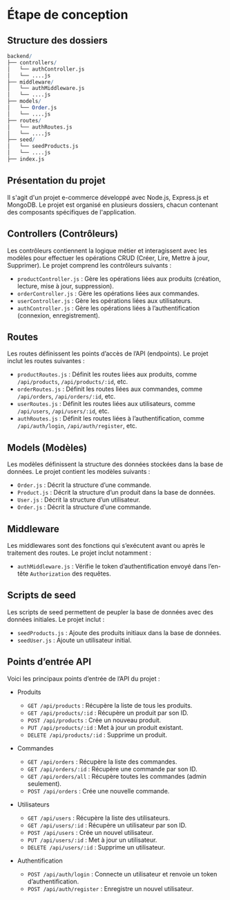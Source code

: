 # Étape de conception

## Structure des dossiers

```mathematica
backend/
├── controllers/
│   └── authController.js
│   └── ....js
├── middleware/
│   └── authMiddleware.js
│   └── ....js
├── models/
│   └── Order.js
│   └── ....js
├── routes/
│   └── authRoutes.js
│   └── ....js
├── seed/
│   └── seedProducts.js
│   └── ....js
├── index.js
```

## Présentation du projet

Il s'agit d'un projet e-commerce développé avec Node.js, Express.js et MongoDB. Le projet est organisé en plusieurs dossiers, chacun contenant des composants spécifiques de l'application.

## Controllers (Contrôleurs)

Les contrôleurs contiennent la logique métier et interagissent avec les modèles pour effectuer les opérations CRUD (Créer, Lire, Mettre à jour, Supprimer). Le projet comprend les contrôleurs suivants :

* `productController.js` : Gère les opérations liées aux produits (création, lecture, mise à jour, suppression).
* `orderController.js` : Gère les opérations liées aux commandes.
* `userController.js` : Gère les opérations liées aux utilisateurs.
* `authController.js` : Gère les opérations liées à l’authentification (connexion, enregistrement).

## Routes

Les routes définissent les points d’accès de l’API (endpoints). Le projet inclut les routes suivantes :

* `productRoutes.js` : Définit les routes liées aux produits, comme `/api/products`, `/api/products/:id`, etc.
* `orderRoutes.js` : Définit les routes liées aux commandes, comme `/api/orders`, `/api/orders/:id`, etc.
* `userRoutes.js` : Définit les routes liées aux utilisateurs, comme `/api/users`, `/api/users/:id`, etc.
* `authRoutes.js` : Définit les routes liées à l’authentification, comme `/api/auth/login`, `/api/auth/register`, etc.

## Models (Modèles)

Les modèles définissent la structure des données stockées dans la base de données. Le projet contient les modèles suivants :

* `Order.js` : Décrit la structure d’une commande.
* `Product.js` : Décrit la structure d’un produit dans la base de données.
* `User.js` : Décrit la structure d’un utilisateur.
* `Order.js` : Décrit la structure d’une commande.

## Middleware

Les middlewares sont des fonctions qui s’exécutent avant ou après le traitement des routes. Le projet inclut notamment :

* `authMiddleware.js` : Vérifie le token d’authentification envoyé dans l’en-tête `Authorization` des requêtes.

## Scripts de seed

Les scripts de seed permettent de peupler la base de données avec des données initiales. Le projet inclut :

* `seedProducts.js` : Ajoute des produits initiaux dans la base de données.
* `seedUser.js` : Ajoute un utilisateur initial.

## Points d’entrée API

Voici les principaux points d’entrée de l’API du projet :

* Produits

  * `GET /api/products` : Récupère la liste de tous les produits.
  * `GET /api/products/:id` : Récupère un produit par son ID.
  * `POST /api/products` : Crée un nouveau produit.
  * `PUT /api/products/:id` : Met à jour un produit existant.
  * `DELETE /api/products/:id` : Supprime un produit.

* Commandes

  * `GET /api/orders` : Récupère la liste des commandes.
  * `GET /api/orders/:id` : Récupère une commande par son ID.
  * `GET /api/orders/all` : Récupère toutes les commandes (admin seulement).
  * `POST /api/orders` : Crée une nouvelle commande.

* Utilisateurs

  * `GET /api/users` : Récupère la liste des utilisateurs.
  * `GET /api/users/:id` : Récupère un utilisateur par son ID.
  * `POST /api/users` : Crée un nouvel utilisateur.
  * `PUT /api/users/:id` : Met à jour un utilisateur.
  * `DELETE /api/users/:id` : Supprime un utilisateur.

* Authentification

  * `POST /api/auth/login` : Connecte un utilisateur et renvoie un token d’authentification.
  * `POST /api/auth/register` : Enregistre un nouvel utilisateur.
